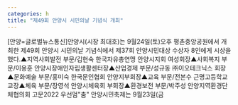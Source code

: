 ```yaml
---
categories: h
title: "제49회 안양시 시민의날 기념식 개최"
---
```

[안양=글로벌뉴스통신]안양시(시장 최대호)는 9월24일(토)오후 평촌중앙공원에서 개최한 제49회 안양시 시민의날 기념식에서 제37회 안양시민대상 수상자 8인에게 시상을 했다.▲지역사회발전 부문/김현숙 한국자유총연맹 안양시지회 여성회장▲사회복지 부문/이용훈 안양시장애인자립생활센터장▲산업경제 부문/성규동 ㈜이오테크닉스 회장▲문화예술 부문/홍미숙 한국문인협회 안양지부회장▲교육 부문/전본수 근명고등학교 교장▲체육 부문/장영석 안양시체육회 부회장▲환경보전 부문/박주성 안양지역환경단체협의회 고문2022 우선멈"춤" 안양시민축제는 9월23일(금